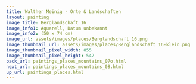 ```yaml
---
title: Walther Meinig - Orte & Landschaften
layout: painting
image_title: Berglandschaft 16
image_info1: Aquarell, Datum unbekannt
image_info2: (50 x 74 cm)
image_url: assets/images/places/Berglandschaft 16.png
image_thumbnail_url: assets/images/places/Berglandschaft 16-klein.png
image_thumbnail_pixel_width: 855
image_thumbnail_pixel_height: 542
back_url: paintings_places_mountains_07o.html
next_url: paintings_places_mountains_08.html
up_url: paintings_places.html
---
```


